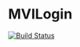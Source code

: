 # MVILogin
[![Build Status](https://travis-ci.org/ChiminhTT/MVILogin.svg?branch=master)](https://travis-ci.org/ChiminhTT/MVILogin)
